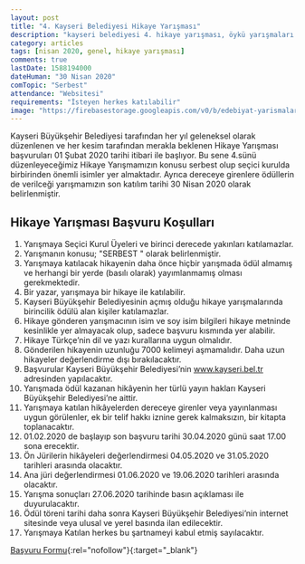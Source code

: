 ```yaml
---
layout: post
title: "4. Kayseri Belediyesi Hikaye Yarışması"
description: "kayseri belediyesi 4. hikaye yarışması, öykü yarışmaları 2020"
category: articles
tags: [nisan 2020, genel, hikaye yarışması]
comments: true
lastDate: 1588194000
dateHuman: "30 Nisan 2020"
comTopic: "Serbest"
attendance: "Websitesi"
requirements: "İsteyen herkes katılabilir"
image: "https://firebasestorage.googleapis.com/v0/b/edebiyat-yarismalari.appspot.com/o/4-kayseri-hikaye-yarismasi-2020.jpg?alt=media&token=71c3c5c2-734c-4146-9d33-1155f23b6b45"
---
```


Kayseri Büyükşehir Belediyesi tarafından her yıl geleneksel olarak düzenlenen ve her kesim tarafından merakla beklenen Hikaye Yarışması başvuruları 01 Şubat 2020 tarihi itibari ile başlıyor. Bu sene 4.sünü düzenleyeceğimiz Hikaye Yarışmamızın konusu serbest olup seçici kurulda birbirinden önemli isimler yer almaktadır. Ayrıca dereceye girenlere ödüllerin de verilceği yarışmamızın son katılım tarihi 30 Nisan 2020 olarak belirlenmiştir.  

## Hikaye Yarışması Başvuru Koşulları
1. Yarışmaya Seçici Kurul Üyeleri ve birinci derecede yakınları katılamazlar.
2. Yarışmanın konusu; "SERBEST " olarak belirlenmiştir.
3. Yarışmaya katılacak hikayenin daha önce hiçbir yarışmada ödül almamış ve herhangi bir yerde (basılı olarak) yayımlanmamış olması gerekmektedir.
4. Bir yazar, yarışmaya bir hikaye ile katılabilir.
5. Kayseri Büyükşehir Belediyesinin açmış olduğu hikaye yarışmalarında birincilik ödülü alan kişiler katılamazlar.
6. Hikaye gönderen yarışmacının isim ve soy isim bilgileri hikaye metninde kesinlikle yer almayacak olup, sadece başvuru kısmında yer alabilir.
7. Hikaye Türkçe’nin dil ve yazı kurallarına uygun olmalıdır.
8. Gönderilen hikayenin uzunluğu 7000 kelimeyi aşmamalıdır. Daha uzun hikayeler değerlendirme dışı bırakılacaktır.
9. Başvurular Kayseri Büyükşehir Belediyesi’nin www.kayseri.bel.tr adresinden yapılacaktır.
10. Yarışmada ödül kazanan hikâyenin her türlü yayın hakları Kayseri Büyükşehir Belediyesi’ne aittir.
11. Yarışmaya katılan hikâyelerden dereceye girenler veya yayınlanması uygun görülenler, ek bir telif hakkı iznine gerek kalmaksızın, bir kitapta toplanacaktır.
12. 01.02.2020 de başlayıp son başvuru tarihi 30.04.2020 günü saat 17.00 sona erecektir.
13. Ön Jürilerin hikâyeleri değerlendirmesi 04.05.2020 ve 31.05.2020 tarihleri arasında olacaktır.
14. Ana jüri değerlendirmesi 01.06.2020 ve 19.06.2020 tarihleri arasında olacaktır.
15. Yarışma sonuçları 27.06.2020 tarihinde basın açıklaması ile duyurulacaktır.
16. Ödül töreni tarihi daha sonra Kayseri Büyükşehir Belediyesi’nin internet sitesinde veya ulusal ve yerel basında ilan edilecektir.
17. Yarışmaya Katılan herkes bu şartnameyi kabul etmiş sayılacaktır.

[Başvuru Formu](http://portal.kayseri.bel.tr/birim/kultursosyal/yarisma.aspx?utm_source=edebiyatyarismalari.com&utm_medium=affiliate&utm_campaign=cpc){:rel="nofollow"}{:target="_blank"}